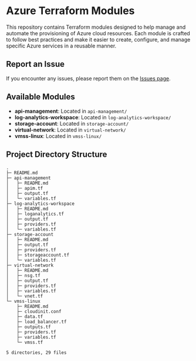 # Azure Terraform Modules

This repository contains Terraform modules designed to help manage and automate the provisioning of Azure cloud resources. Each module is crafted to follow best practices and make it easier to create, configure, and manage specific Azure services in a reusable manner.

## Report an Issue

If you encounter any issues, please report them on the [Issues page](https://github.com/devwithkrishna/azure-terraform-modules/issues/new).
## Available Modules

* **api-management**: Located in `api-management/`
* **log-analytics-workspace**: Located in `log-analytics-workspace/`
* **storage-account**: Located in `storage-account/`
* **virtual-network**: Located in `virtual-network/`
* **vmss-linux**: Located in `vmss-linux/`

## Project Directory Structure
```
.
├─ README.md
├─ api-management
│   ├─ README.md
│   ├─ apim.tf
│   ├─ output.tf
│   └─ variables.tf
├─ log-analytics-workspace
│   ├─ README.md
│   ├─ loganalytics.tf
│   ├─ output.tf
│   ├─ providers.tf
│   └─ variables.tf
├─ storage-account
│   ├─ README.md
│   ├─ output.tf
│   ├─ providers.tf
│   ├─ storageaccount.tf
│   └─ variables.tf
├─ virtual-network
│   ├─ README.md
│   ├─ nsg.tf
│   ├─ output.tf
│   ├─ providers.tf
│   ├─ variables.tf
│   └─ vnet.tf
└─ vmss-linux
    ├─ README.md
    ├─ cloudinit.conf
    ├─ data.tf
    ├─ load_balancer.tf
    ├─ outputs.tf
    ├─ providers.tf
    ├─ variables.tf
    └─ vmss.tf

5 directories, 29 files
```
